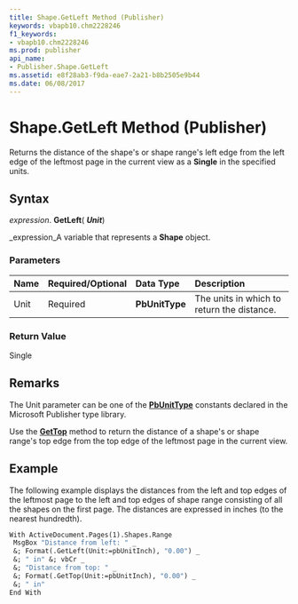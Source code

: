 ```yaml
---
title: Shape.GetLeft Method (Publisher)
keywords: vbapb10.chm2228246
f1_keywords:
- vbapb10.chm2228246
ms.prod: publisher
api_name:
- Publisher.Shape.GetLeft
ms.assetid: e8f28ab3-f9da-eae7-2a21-b8b2505e9b44
ms.date: 06/08/2017
---
```



# Shape.GetLeft Method (Publisher)

Returns the distance of the shape's or shape range's left edge from the left edge of the leftmost page in the current view as a  **Single** in the specified units.


## Syntax

 _expression_. **GetLeft**( **_Unit_**)

 _expression_A variable that represents a  **Shape** object.


### Parameters



|**Name**|**Required/Optional**|**Data Type**|**Description**|
|:-----|:-----|:-----|:-----|
|Unit|Required| **PbUnitType**|The units in which to return the distance.|

### Return Value

Single


## Remarks

The Unit parameter can be one of the  **[PbUnitType](Publisher.PbUnitType.md)** constants declared in the Microsoft Publisher type library.

Use the  **[GetTop](Publisher.Shape.GetTop.md)** method to return the distance of a shape's or shape range's top edge from the top edge of the leftmost page in the current view.


## Example

The following example displays the distances from the left and top edges of the leftmost page to the left and top edges of shape range consisting of all the shapes on the first page. The distances are expressed in inches (to the nearest hundredth).


```vb
With ActiveDocument.Pages(1).Shapes.Range 
 MsgBox "Distance from left: " _ 
 &; Format(.GetLeft(Unit:=pbUnitInch), "0.00") _ 
 &; " in" &; vbCr _ 
 &; "Distance from top: " _ 
 &; Format(.GetTop(Unit:=pbUnitInch), "0.00") _ 
 &; " in" 
End With
```



